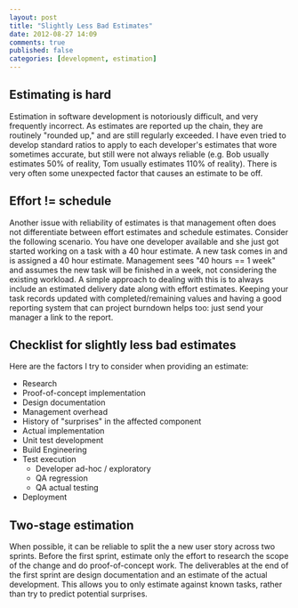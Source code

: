 ```yaml
---
layout: post
title: "Slightly Less Bad Estimates"
date: 2012-08-27 14:09
comments: true
published: false
categories: [development, estimation]
---
```


## Estimating is hard

Estimation in software development is notoriously difficult, and very frequently incorrect. As estimates are reported up the chain, they are routinely "rounded up," and are still regularly exceeded. I have even tried to develop standard ratios to apply to each developer's estimates that wore sometimes accurate, but still were not always reliable (e.g. Bob usually estimates 50% of reality, Tom usually estimates 110% of reality). There is very often some unexpected factor that causes an estimate to be off.

## Effort != schedule

Another issue with reliability of estimates is that management often does not differentiate between effort estimates and schedule estimates. Consider the following scenario. You have one developer available and she just got started working on a task with a 40 hour estimate. A new task comes in and is assigned a 40 hour estimate. Management sees "40 hours == 1 week" and assumes the new task will be finished in a week, not considering the existing workload. A simple approach to dealing with this is to always include an estimated delivery date along with effort estimates. Keeping your task records updated with completed/remaining values and having a good reporting system that can project burndown helps too: just send your manager a link to the report.

## Checklist for slightly less bad estimates

Here are the factors I try to consider when providing an estimate:

* Research
* Proof-of-concept implementation
* Design documentation
* Management overhead
* History of "surprises" in the affected component
* Actual implementation
* Unit test development
* Build Engineering
* Test execution
  * Developer ad-hoc / exploratory
  * QA regression
  * QA actual testing
* Deployment

## Two-stage estimation

When possible, it can be reliable to split the a new user story across two sprints. Before the first sprint, estimate only the effort to research the scope of the change and do proof-of-concept work. The deliverables at the end of the first sprint are design documentation and an estimate of the actual development. This allows you to only estimate against known tasks, rather than try to predict potential surprises.
